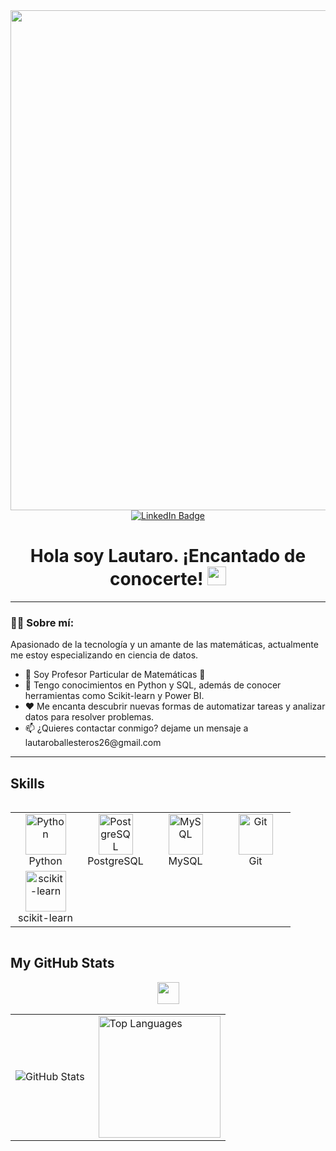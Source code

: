 <div id="header" align="center">
  <img decoding="async" src="https://github.com/user-attachments/assets/ebcd1255-3748-4e33-8d71-7415720647ab" width="800"/>
</div>

<!-- LinkedIn Badge below banner -->
<div id="badges" align="center">
  <a href="https://www.linkedin.com/in/lautaro-quispe-ballesteros/">
    <img src="https://img.shields.io/badge/LinkedIn-0077B5?style=for-the-badge&logo=linkedin&logoColor=white" alt="LinkedIn Badge"/>
  </a>
</div>

<!-- Visitor Badge and Welcome Message -->
<div id="badges" align="center">
  <img src="https://visitor-badge-reloaded.herokuapp.com/badge?page_id=noelianav91.noelianav91&color=00cf00" alt=""/>
  <h1>
    Hola soy Lautaro. ¡Encantado de conocerte!
    <img src="https://media.giphy.com/media/hvRJCLFzcasrR4ia7z/giphy.gif" width="30px"/>
  </h1>
</div>

---

<div id="header" align="left">
  <h3>👨‍💻 Sobre mí:</h3>
  <p>Apasionado de la tecnología y un amante de las matemáticas, actualmente me estoy especializando en ciencia de datos.</p>
  <ul>
    <li>🔭 Soy Profesor Particular de Matemáticas 💪</li>
    <li>🌱 Tengo conocimientos en Python y SQL, además de conocer herramientas como Scikit-learn y Power BI.</li>
    <li>❤️ Me encanta descubrir nuevas formas de automatizar tareas y analizar datos para resolver problemas.</li>
    <li>📫 ¿Quieres contactar conmigo?  dejame un mensaje a lautaroballesteros26@gmail.com</li>
  </ul>
</div>

---

## Skills

<div style="display: flex; align-items: flex-start; justify-content: center;">
  <table align="center">
    <tr>
      <td align="center" width="96">
        <img src="https://skillicons.dev/icons?i=python" width="65" height="65" alt="Python" />
        <br>Python
      </td>
      <td align="center" width="96">
        <img src="https://skillicons.dev/icons?i=postgres" width="55" height="65" alt="PostgreSQL" />
        <br>PostgreSQL
      </td>
      <td align="center" width="96">
        <img src="https://skillicons.dev/icons?i=mysql" width="55" height="65" alt="MySQL" />
        <br>MySQL
      </td>
      <td align="center" width="96">
        <img src="https://skillicons.dev/icons?i=git" width="55" height="65" alt="Git" />
        <br>Git
      </td>
    </tr>
    <tr>
      <td align="center" width="96">
        <img src="https://skillicons.dev/icons?i=sklearn" width="65" height="65" alt="scikit-learn" />
        <br>scikit-learn
      </td>
    </tr>
  </table>
</div>


## My GitHub Stats
<div align="center">
  <a href="#">
    <img src="https://raw.githubusercontent.com/HighAmbition211/HighAmbition211/auxiliary/others/charts.gif" width="35px" height="35px">
  </a>
</div>

<table>
  <tr>
    <td>
      <img align="left" src="https://github-readme-stats.vercel.app/api?username=lautaroballesteros0926&show_icons=true&theme=tokyonight" alt="GitHub Stats" />
    </td>
    <td>
      <img height="195px" align="right" src="https://github-readme-stats.vercel.app/api/top-langs/?username=lautaroballesteros0926&layout=compact&theme=tokyonight" alt="Top Languages" />
    </td>
  </tr>
</table>

<div>
  <a href="#">
    <img width="100%" height="15" src="https://user-images.githubusercontent.com/73097560/115834477-dbab4500-a447-11eb-908a-139a6edaec5c.gif" />
  </a>
</div>
